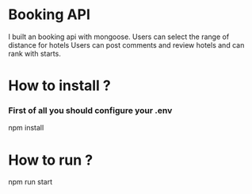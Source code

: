 # Booking API
I built an booking api with mongoose.
Users can select the range of distance for hotels 
Users can post comments and review hotels and can rank with starts.


# How to install ?
<h3> First of all you should configure your .env</h3>

npm install 

# How to run ?
npm run start
